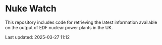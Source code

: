 # Nuke Watch

This repository includes code for retrieving the latest information available on the output of EDF nuclear power plants in the UK.

Last updated: 2025-03-27 11:12